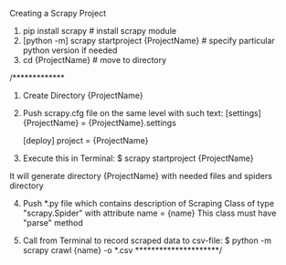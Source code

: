 Creating a Scrapy Project

1. pip install scrapy                                # install scrapy module
2. [python -m] scrapy startproject {ProjectName}     # specify particular python version if needed
3. cd {ProjectName}                                  # move to directory



/*************
1. Create Directory {ProjectName}

2. Push scrapy.cfg file on the same level with such text:
    [settings]
    {ProjectName} = {ProjectName}.settings

    [deploy]
    project = {ProjectName}

3. Execute this in Terminal:
  $ scrapy startproject {ProjectName}

  It will generate directory {ProjectName} with needed files and spiders directory 

4. Push *.py file which contains description of Scraping Class of type "scrapy.Spider" with attribute name = {name}
  This class must have "parse" method

5. Call from Terminal to record scraped data to csv-file:
  $ python -m scrapy crawl {name} -o *.csv
*********************/
